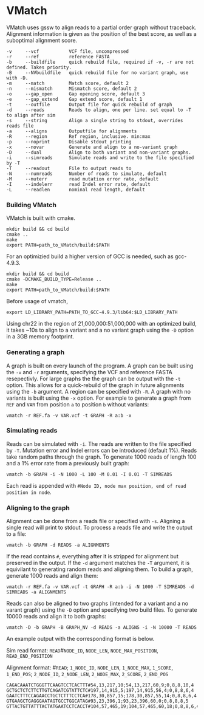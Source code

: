 # VMatch
 VMatch uses gssw to align reads to a partial order graph without traceback. Alignment information is given as the position of the best score, as well as a suboptimal alignment score.
 ```
-v     --vcf           VCF file, uncompressed
-r     --ref           reference FASTA
-b     --buildfile     quick rebuild file, required if -v, -r are not defined. Takes priority.
-B     --NVbuildfile   quick rebuild file for no variant graph, use with -D.
-m     --match         Match score, default 2
-n     --mismatch      Mismatch score, default 2
-o     --gap_open      Gap opening score, default 3
-e     --gap_extend    Gap extend score, default 1
-t     --outfile       Output file for quick rebuild of graph
-d     --reads         Reads to align, one per line. set equal to -T to align after sim
-s     --string        Align a single string to stdout, overrides reads file
-a     --aligns        Outputfile for alignments
-R     --region        Ref region, inclusive. min:max
-p     --noprint       Disable stdout printing
-x     --novar         Generate and align to a no-variant graph
-D     --dual          Align to both variant and non-variant graphs.
-i     --simreads      Simulate reads and write to the file specified by -T
-T     --readout       File to output reads to
-N     --numreads      Number of reads to simulate, default
-M     --muterr        read mutation error rate, default
-I     --indelerr      read Indel error rate, default
-L     --readlen       nominal read length, default
 ```

### Building VMatch

VMatch is built with cmake.

```
mkdir build && cd build
cmake ..
make
export PATH=path_to_VMatch/build:$PATH
```

For an optimizied build a higher version of GCC is needed, such as gcc-4.9.3.

```
mkdir build && cd build
cmake -DCMAKE_BUILD_TYPE=Release ..
make
export PATH=path_to_VMatch/build:$PATH
```

Before usage of vmatch,

`export LD_LIBRARY_PATH=PATH_TO_GCC-4.9.3/lib64:$LD_LIBRARY_PATH`

Using chr22 in the region of 21,000,000:51,000,000 with an optimized build, it takes ~10s to align to a variant and a no variant graph using the `-D` option in a 3GB memory footprint.

### Generating a graph
 
 A graph is built on every launch of the program. A graph can be built using the `-v` and `-r` arguments, specifying the VCF and reference FASTA resepectivly. For large graphs the the graph can be output with the `-t` option. This allows for a quick-rebuild of the graph in future alignments using the `-b` argument. A region can be specified with `-R`. A graph with no variants is built using the `-x` option. For example to generate a graph from `REF` and `VAR` from position `a` to position `b` without variants:
 
 `vmatch -r REF.fa -v VAR.vcf -t GRAPH -R a:b -x`
 
### Simulating reads
 
 Reads can be simulated with `-i`. The reads are written to the file specified by `-T`. Mutation error and Indel errors can be introduced (default 1%). Reads take random paths through the graph. To generate 1000 reads of length 100 and a 1% error rate from a previously built graph:
 
 `vmatch -b GRAPH -i -N 1000 -L 100 -M 0.01 -I 0.01 -T SIMREADS`
 
 Each read is appended with `#Node ID, node max position, end of read position in node`. 
 
### Aligning to the graph
 
 Alignment can be done from a reads file or specified with `-s`. Aligning a single read will print to stdout. To process a reads file and write the output to a file:
 
 `vmatch -b GRAPH -d READS -a ALIGNMENTS`
 
 If the read contains `#`, everything after it is stripped for alignment but preserved in the output. If the `-d` argument matches the `-T` argument, it is equivilant to generating random reads and aligning them. To build a graph, generate 1000 reads and align them:
 
 `vmatch -r REF.fa -v VAR.vcf -t GRAPH -R a:b -i -N 1000 -T SIMREADS -d SIMREADS -a ALIGNMENTS`
 
 Reads can also be aligned to two graphs (intended for a variant and a no varant graph) using the `-D` option and specifying two build files. To generate 10000 reads and align it to both graphs:
 
 `vmatch -D -b GRAPH -B GRAPH_NV -d READS -a ALIGNS -i -N 10000 -T READS`
 
 An example output with the corresponding format is below.
 
 Sim read format: `READ`#`NODE_ID`, `NODE_LEN`, `NODE_MAX_POSITION`, `READ_END_POSITION`
 
 Alignment format: #`READ`; `1_NODE_ID`, `NODE_LEN`, `1_NODE_MAX`, `1_SCORE`, `1_END_POS`; `2_NODE_ID`, `2_NODE_LEN`, `2_NODE_MAX`, `2_SCORE`, `2_END_POS`
 
```
CAGACAAATCTGGGTTCAAGTCCTCACTTT#54,13,217,10;54,13,217,60,9;0,8,8,10,4
GCTGCTCTCTTCTTGTCAGATCGTATTCTC#197,14,915,5;197,14,915,56,4;0,8,8,6,4
GAATCTTTCCAGAACCTGCTCTTTCCTCA#178,30,857,15;178,30,857,55,14;0,8,8,6,4
GTGAAGCTGAGGGAATAGTGCCTGGCATAG#93,23,396,1;93,23,396,60,0;0,8,8,8,5
GTTACTGTTATTTACTATGAATCCTCACCT#104,57,465,19;104,57,465,60,18;0,8,8,6,4
```

